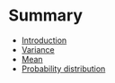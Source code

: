 # Summary

* [Introduction](README.md)
* [Variance](first-question.md)
* [Mean](second-question.md)
* [Probability distribution](probability-distribution.md)

